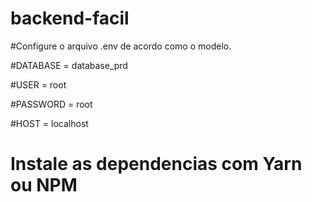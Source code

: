 # backend-facil

#Configure o arquivo .env de acordo como o modelo.

#DATABASE = database_prd

#USER = root

#PASSWORD = root

#HOST = localhost

# Instale as dependencias com Yarn ou NPM

